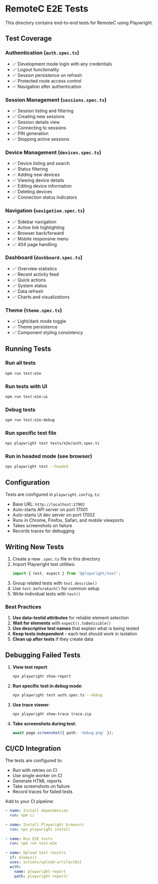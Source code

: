 # RemoteC E2E Tests

This directory contains end-to-end tests for RemoteC using Playwright.

## Test Coverage

### Authentication (`auth.spec.ts`)
- ✅ Development mode login with any credentials
- ✅ Logout functionality
- ✅ Session persistence on refresh
- ✅ Protected route access control
- ✅ Navigation after authentication

### Session Management (`sessions.spec.ts`)
- ✅ Session listing and filtering
- ✅ Creating new sessions
- ✅ Session details view
- ✅ Connecting to sessions
- ✅ PIN generation
- ✅ Stopping active sessions

### Device Management (`devices.spec.ts`)
- ✅ Device listing and search
- ✅ Status filtering
- ✅ Adding new devices
- ✅ Viewing device details
- ✅ Editing device information
- ✅ Deleting devices
- ✅ Connection status indicators

### Navigation (`navigation.spec.ts`)
- ✅ Sidebar navigation
- ✅ Active link highlighting
- ✅ Browser back/forward
- ✅ Mobile responsive menu
- ✅ 404 page handling

### Dashboard (`dashboard.spec.ts`)
- ✅ Overview statistics
- ✅ Recent activity feed
- ✅ Quick actions
- ✅ System status
- ✅ Data refresh
- ✅ Charts and visualizations

### Theme (`theme.spec.ts`)
- ✅ Light/dark mode toggle
- ✅ Theme persistence
- ✅ Component styling consistency

## Running Tests

### Run all tests
```bash
npm run test:e2e
```

### Run tests with UI
```bash
npm run test:e2e:ui
```

### Debug tests
```bash
npm run test:e2e:debug
```

### Run specific test file
```bash
npx playwright test tests/e2e/auth.spec.ts
```

### Run in headed mode (see browser)
```bash
npx playwright test --headed
```

## Configuration

Tests are configured in `playwright.config.ts`:
- Base URL: `http://localhost:17002`
- Auto-starts API server on port 17001
- Auto-starts UI dev server on port 17002
- Runs in Chrome, Firefox, Safari, and mobile viewports
- Takes screenshots on failure
- Records traces for debugging

## Writing New Tests

1. Create a new `.spec.ts` file in this directory
2. Import Playwright test utilities:
   ```typescript
   import { test, expect } from '@playwright/test';
   ```
3. Group related tests with `test.describe()`
4. Use `test.beforeEach()` for common setup
5. Write individual tests with `test()`

### Best Practices

1. **Use data-testid attributes** for reliable element selection
2. **Wait for elements** with `expect().toBeVisible()`
3. **Use descriptive test names** that explain what is being tested
4. **Keep tests independent** - each test should work in isolation
5. **Clean up after tests** if they create data

## Debugging Failed Tests

1. **View test report**:
   ```bash
   npx playwright show-report
   ```

2. **Run specific test in debug mode**:
   ```bash
   npx playwright test auth.spec.ts --debug
   ```

3. **Use trace viewer**:
   ```bash
   npx playwright show-trace trace.zip
   ```

4. **Take screenshots during test**:
   ```typescript
   await page.screenshot({ path: 'debug.png' });
   ```

## CI/CD Integration

The tests are configured to:
- Run with retries on CI
- Use single worker on CI
- Generate HTML reports
- Take screenshots on failure
- Record traces for failed tests

Add to your CI pipeline:
```yaml
- name: Install dependencies
  run: npm ci
  
- name: Install Playwright browsers
  run: npx playwright install
  
- name: Run E2E tests
  run: npm run test:e2e
  
- name: Upload test results
  if: always()
  uses: actions/upload-artifact@v2
  with:
    name: playwright-report
    path: playwright-report/
```